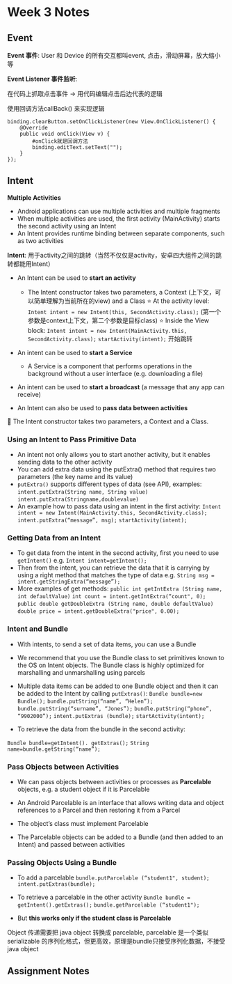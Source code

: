 # Week 3 Notes

## Event

**Event 事件**: User 和 Device 的所有交互都叫event, 点击，滑动屏幕，放大缩小等

**Event Listener 事件监听**:

在代码上抓取点击事件 -> 用代码编辑点击后边代表的逻辑

使用回调方法callBack() 来实现逻辑

    binding.clearButton.setOnClickListener(new View.OnClickListener() {
        @Override
        public void onClick(View v) {
            #onClick就是回调方法
            binding.editText.setText("");
        }
    }); 

## Intent

**Multiple Activities**

- Android applications can use multiple activities and multiple fragments
- When multiple activities are used, the first activity (MainActivity) starts the second activity using an Intent
- An Intent provides runtime binding between separate components, such as two activities

**Intent**: 用于activity之间的跳转（当然不仅仅是activity，安卓四大组件之间的跳转都能用Intent）

- An Intent can be used to **start an activity**
  - The Intent constructor takes two parameters, a Context (上下文，可以简单理解为当前所在的view) and a Class
:star: At the activity level: `Intent intent = new Intent(this, SecondActivity.class);`
(第一个参数是context上下文，第二个参数是目标class)
:star: Inside the View block: `Intent intent = new Intent(MainActivity.this, SecondActivity.class);`
`startActivity(intent);` 开始跳转

- An intent can be used to **start a Service**
  - A Service is a component that performs operations in the background without a user interface (e.g. downloading a file)
- An intent can be used to **start a broadcast** (a message that any app can receive)
- An Intent can also be used to **pass data between activities**

:blue_heart: The Intent constructor takes two parameters, a Context and a Class.

### Using an Intent to Pass Primitive Data

- An intent not only allows you to start another activity, but it enables sending data to the other activity
- You can add extra data using the putExtra() method that requires two parameters (the key name and its value)
- `putExtra()` supports different types of data (see API), examples: `intent.putExtra(String name, String value)`
`intent.putExtra(Stringname,doublevalue)`
- An example how to pass data using an intent in the first activity: `Intent intent = new Intent(MainActivity.this, SecondActivity.class);` `intent.putExtra(“message”, msg);`
`startActivity(intent);`

### Getting Data from an Intent

- To get data from the intent in the second activity, first you need to use `getIntent()`
e.g. `Intent intent=getIntent();`
- Then from the intent, you can retrieve the data that it is carrying
by using a right method that matches the type of data
e.g. `String msg = intent.getStringExtra(“message”);`
- More examples of get methods:
`public int getIntExtra (String name, int defaultValue)`
`int count = intent.getIntExtra(“count", 0);`
`public double getDoubleExtra (String name, double defaultValue)`
`double price = intent.getDoubleExtra("price", 0.00);`

### Intent and Bundle

- With intents, to send a set of data items, you can use a Bundle

- We recommend that you use the Bundle class to set primitives known to the OS on Intent objects. The Bundle class is highly optimized for marshalling and unmarshalling using parcels

- Multiple data items can be added to one Bundle object and then it can be added to the Intent by calling `putExtras()`:
`Bundle bundle=new Bundle();`
`bundle.putString(“name”, “Helen”);`
`bundle.putString(“surname”, “Jones”);`
`bundle.putString(“phone”, “9902000”);`
`intent.putExtras (bundle);`
`startActivity(intent);`

- To retrieve the data from the bundle in the second activity:

`Bundle bundle=getIntent(). getExtras();`
`String name=bundle.getString(“name”);`

### Pass Objects between Activities

- We can pass objects between activities or processes as **Parcelable** objects, e.g. a student object if it is Parcelable

- An Android Parcelable is an interface that allows writing data and object references to a Parcel and then restoring it from a Parcel

- The object’s class must implement Parcelable

- The Parcelable objects can be added to a Bundle (and then added to an Intent) and passed between activities

### Passing Objects Using a Bundle

- To add a parcelable
`bundle.putParcelable (“student1", student);`
`intent.putExtras(bundle);`

- To retrieve a parcelable in the other activity
`Bundle bundle = getIntent().getExtras();`
`bundle.getParcelable (“student1");`

- But **this works only if the student class is Parcelable**

Object 传递需要把 java object 转换成 parcelable, parcelable 是一个类似 serializable 的序列化格式，但更高效，原理是bundle只接受序列化数据，不接受 java object

## Assignment Notes
